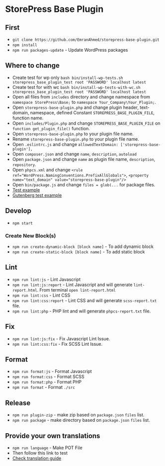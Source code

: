 # StorePress Base Plugin

## First

- `git clone https://github.com/EmranAhmed/storepress-base-plugin.git`
- `npm install`
- `npm run packages-update` - Update WordPress packages

## Where to change

- Create test for wp only `bash bin/install-wp-tests.sh storepress_base_plugin_test root 'PASSWORD' localhost latest`
- Create test for with wc `bash bin/install-wp-tests-with-wc.sh storepress_base_plugin_test root 'PASSWORD' localhost latest`
- Open all files from `includes` directory and change namespace from `namespace StorePress\Base;` to `namespace Your_Company\Your_Plugin;`.
- Open `storepress-base-plugin.php` and change plugin header, text-domain, namespace, defined Constant `STOREPRESS_BASE_PLUGIN_FILE`, function name.
- Open `includes/Plugin.php` and change `STOREPRESS_BASE_PLUGIN_FILE` on `function get_plugin_file()` function.
- Open `storepress-base-plugin.php` to your plugin file name.
- Rename `storepress-base-plugin.php` to your plugin file name.
- Open `.eslintrc.js` and change `allowedTextDomain: ['storepress-base-plugin'],`
- Open `composer.json` and change `name`, `description`, `autoload`
- Open `package.json` and change `name` as plugin file name, `description`, `repository`.
- Open `phpcs.xml` and change `<rule ref="WordPress.NamingConventions.PrefixAllGlobals">`, `<property name="text_domain" value="storepress-base-plugin"/>`
- Open `bin/package.js` and change `files = glob(...` for package files.
- [Test example](https://core.trac.wordpress.org/browser/trunk/tests/phpunit)
- [Gutenberg test example](https://github.com/WordPress/gutenberg/tree/trunk/phpunit)

## Develop

- `npm start`

### Create New Block(s)

- `npm run create-dynamic-block [block name]` - To add dynamic block
- `npm run create-static-block [block name]` - To add static block

## Lint

- `npm run lint:js` - Lint Javascript
- `npm run lint:js:report` - Lint Javascript and will generate `lint-report.html`. From terminal `open lint-report.html`
- `npm run lint:css` - Lint CSS
- `npm run lint:css:report` - Lint CSS and will generate `scss-report.txt` file.
- `npm run lint:php` - PHP lint and will generate `phpcs-report.txt` file.

## Fix

- `npm run lint:js:fix` - Fix Javascript Lint Issue.
- `npm run lint:css:fix` - Fix SCSS Lint Issue.

## Format

- `npm run format:js` - Format Javascript
- `npm run format:css` - Format SCSS
- `npm run format:php` - Format PHP
- `npm run format` - Format `./src`

## Release

- `npm run plugin-zip` - make zip based on `package.json` `files` list.
- `npm run package` - make directory based on `package.json` `files` list.

## Provide your own translations

- `npm run language` - Make POT File
- Then follow this link to test
- [Check translation guide](https://developer.wordpress.org/block-editor/how-to-guides/internationalization/#provide-your-own-translations)
